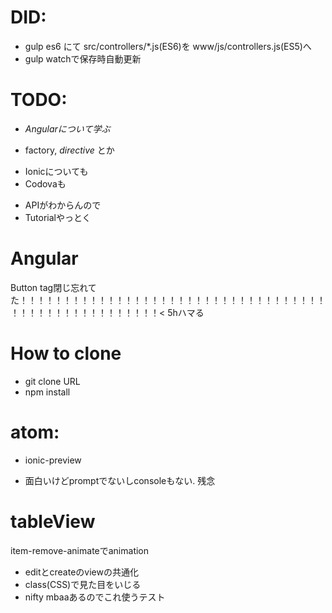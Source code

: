 # DID:

+ gulp es6 にて src/controllers/\*.js(ES6)を www/js/controllers.js(ES5)へ
+ gulp watchで保存時自動更新

# TODO:

+ *Angularについて学ぶ*
 - factory, *directive* とか
+ Ionicについても
+ Codovaも
 - APIがわからんので
 - Tutorialやっとく

# Angular


Button tag閉じ忘れてた！！！！！！！！！！！！！！！！！！！！！！！！！！！！！！！！！！！！！！！！！！！！！！！！！！！！< 5hハマる

# How to clone
+ git clone URL
+ npm install

# atom:
+ ionic-preview
 - 面白いけどpromptでないしconsoleもない. 残念

# tableView
item-remove-animateでanimation

+ editとcreateのviewの共通化
+ class(CSS)で見た目をいじる
+ nifty mbaaあるのでこれ使うテスト
